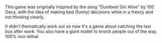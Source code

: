 This game was orignially inspired by the song "Dumbest Girl Alive" by 100 Gecs, with the idea of making bad (funny) decisions while in a frenzy and not thinking clearly.

It didn't thematically work out so now it's a game about catching the last bus after work.
You also have a giant mallet to knock people out of the way. 100% non-lethal.